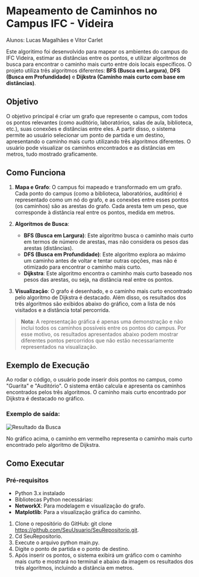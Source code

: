 # Mapeamento de Caminhos no Campus IFC - Videira 
Alunos: Lucas Magalhães e Vitor Carlet

Este algoritimo foi desenvolvido para mapear os ambientes do campus do IFC Videira, estimar as distâncias entre os pontos, e utilizar algoritmos de busca para encontrar o caminho mais curto entre dois locais específicos. O projeto utiliza três algoritmos diferentes: **BFS (Busca em Largura)**, **DFS (Busca em Profundidade)** e **Dijkstra (Caminho mais curto com base em distâncias)**.

## Objetivo

O objetivo principal é criar um grafo que represente o campus, com todos os pontos relevantes (como auditório, laboratórios, salas de aula, biblioteca, etc.), suas conexões e distâncias entre eles. A partir disso, o sistema permite ao usuário selecionar um ponto de partida e um destino, apresentando o caminho mais curto utilizando três algoritmos diferentes. O usuário pode visualizar os caminhos encontrados e as distâncias em metros, tudo mostrado graficamente.

## Como Funciona

1. **Mapa e Grafo**: O campus foi mapeado e transformado em um grafo. Cada ponto do campus (como a biblioteca, laboratórios, auditório) é representado como um nó do grafo, e as conexões entre esses pontos (os caminhos) são as arestas do grafo. Cada aresta tem um peso, que corresponde à distância real entre os pontos, medida em metros.

2. **Algoritmos de Busca**:
   - **BFS (Busca em Largura)**: Este algoritmo busca o caminho mais curto em termos de número de arestas, mas não considera os pesos das arestas (distâncias).
   - **DFS (Busca em Profundidade)**: Este algoritmo explora ao máximo um caminho antes de voltar e tentar outras opções, mas não é otimizado para encontrar o caminho mais curto.
   - **Dijkstra**: Este algoritmo encontra o caminho mais curto baseado nos pesos das arestas, ou seja, na distância real entre os pontos.

3. **Visualização**: O grafo é desenhado, e o caminho mais curto encontrado pelo algoritmo de Dijkstra é destacado. Além disso, os resultados dos três algoritmos são exibidos abaixo do gráfico, com a lista de nós visitados e a distância total percorrida.

> **Nota**: A representação gráfica é apenas uma demonstração e não inclui todos os caminhos possíveis entre os pontos do campus. Por esse motivo, os resultados apresentados abaixo podem mostrar diferentes pontos percorridos que não estão necessariamente representados na visualização.

## Exemplo de Execução

Ao rodar o código, o usuário pode inserir dois pontos no campus, como "Guarita" e "Auditório". O sistema então calcula e apresenta os caminhos encontrados pelos três algoritmos. O caminho mais curto encontrado por Dijkstra é destacado no gráfico.

### Exemplo de saída:

![Resultado da Busca](result_image.png)


No gráfico acima, o caminho em vermelho representa o caminho mais curto encontrado pelo algoritmo de Dijkstra.

 ## Como Executar                                                                 

 ### Pré-requisitos                                                               
                                                                                  
 - Python 3.x instalado                                                           
 - Bibliotecas Python necessárias:                                                
 - **NetworkX**: Para modelagem e visualização do grafo.                          
 - **Matplotlib**: Para a visualização gráfica do caminho.                        

  1. Clone o repositório do GitHub: git clone https://github.com/SeuUsuario/SeuRepositorio.git.
  2. Cd SeuRepositorio.
  3. Execute o arquivo python main.py.
  4. Digite o ponto de partida e
     o ponto de destino.
  6. Após inserir os pontos, o sistema exibirá um gráfico com o caminho mais curto e mostrará no terminal e abaixo da imagem os resultados dos três algoritmos, incluindo a distância em metros.




